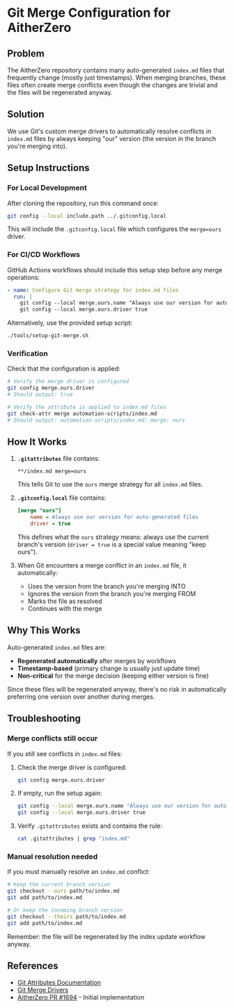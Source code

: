 # Git Merge Configuration for AitherZero

## Problem

The AitherZero repository contains many auto-generated `index.md` files that frequently change (mostly just timestamps). When merging branches, these files often create merge conflicts even though the changes are trivial and the files will be regenerated anyway.

## Solution

We use Git's custom merge drivers to automatically resolve conflicts in `index.md` files by always keeping "our" version (the version in the branch you're merging into).

## Setup Instructions

### For Local Development

After cloning the repository, run this command once:

```bash
git config --local include.path ../.gitconfig.local
```

This will include the `.gitconfig.local` file which configures the `merge=ours` driver.

### For CI/CD Workflows

GitHub Actions workflows should include this setup step before any merge operations:

```yaml
- name: Configure Git merge strategy for index.md files
  run: |
    git config --local merge.ours.name "Always use our version for auto-generated files"
    git config --local merge.ours.driver true
```

Alternatively, use the provided setup script:

```bash
./tools/setup-git-merge.sh
```

### Verification

Check that the configuration is applied:

```bash
# Verify the merge driver is configured
git config merge.ours.driver
# Should output: true

# Verify the attribute is applied to index.md files
git check-attr merge automation-scripts/index.md
# Should output: automation-scripts/index.md: merge: ours
```

## How It Works

1. **`.gitattributes`** file contains:
   ```
   **/index.md merge=ours
   ```
   This tells Git to use the `ours` merge strategy for all `index.md` files.

2. **`.gitconfig.local`** file contains:
   ```ini
   [merge "ours"]
       name = Always use our version for auto-generated files
       driver = true
   ```
   This defines what the `ours` strategy means: always use the current branch's version (`driver = true` is a special value meaning "keep ours").

3. When Git encounters a merge conflict in an `index.md` file, it automatically:
   - Uses the version from the branch you're merging INTO
   - Ignores the version from the branch you're merging FROM
   - Marks the file as resolved
   - Continues with the merge

## Why This Works

Auto-generated `index.md` files are:
- **Regenerated automatically** after merges by workflows
- **Timestamp-based** (primary change is usually just update time)
- **Non-critical** for the merge decision (keeping either version is fine)

Since these files will be regenerated anyway, there's no risk in automatically preferring one version over another during merges.

## Troubleshooting

### Merge conflicts still occur

If you still see conflicts in `index.md` files:

1. Check the merge driver is configured:
   ```bash
   git config merge.ours.driver
   ```

2. If empty, run the setup again:
   ```bash
   git config --local merge.ours.name "Always use our version for auto-generated files"
   git config --local merge.ours.driver true
   ```

3. Verify `.gitattributes` exists and contains the rule:
   ```bash
   cat .gitattributes | grep "index.md"
   ```

### Manual resolution needed

If you must manually resolve an `index.md` conflict:

```bash
# Keep the current branch version
git checkout --ours path/to/index.md
git add path/to/index.md

# Or keep the incoming branch version
git checkout --theirs path/to/index.md
git add path/to/index.md
```

Remember: the file will be regenerated by the index update workflow anyway.

## References

- [Git Attributes Documentation](https://git-scm.com/docs/gitattributes)
- [Git Merge Drivers](https://git-scm.com/docs/gitattributes#_defining_a_custom_merge_driver)
- [AitherZero PR #1694](https://github.com/wizzense/AitherZero/pull/1694) - Initial implementation
